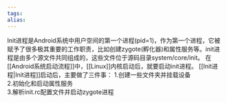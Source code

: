 ```yaml
---
tags: 
alias:
---
```

Init进程是Android系统中用户空间的第一个进程(pid=1)，作为第一个进程，它被赋予了很多极其重要的工作职责，比如创建zygote(孵化器)和属性服务等。init进程是由多个源文件共同组成的，这些文件位于源码目录system/core/init。
在[[Android系统启动流程]]中，[[Linux]]内核启动后，就要启动init进程。
[[Init进程|Init进程]]启动后，主要做了三件事：
1.创建一些文件夹并挂载设备  
2.初始化和启动属性服务  
3.解析init.rc配置文件并启动zygote进程


